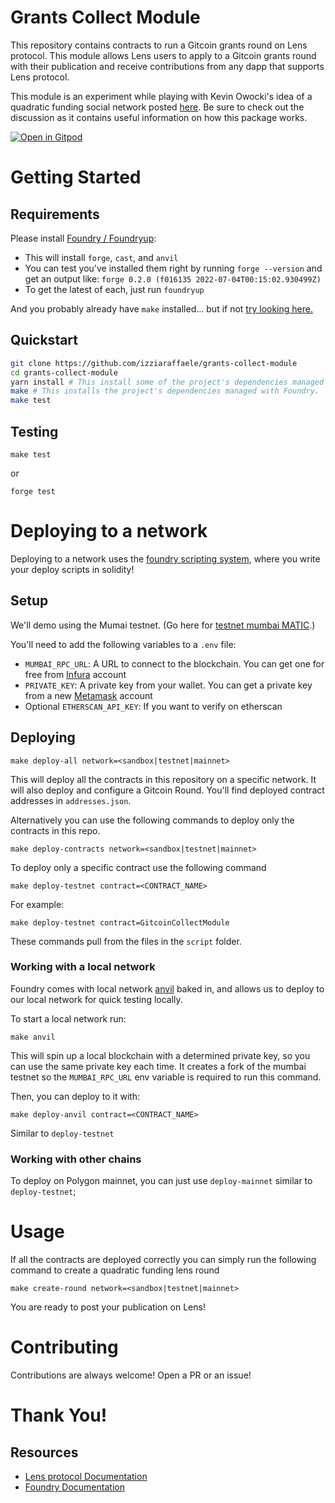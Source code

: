 # Grants Collect Module

This repository contains contracts to run a Gitcoin grants round on Lens protocol. This module allows Lens users to apply to a Gitcoin grants round with their publication and receive contributions from any dapp that supports Lens protocol.

This module is an experiment while playing with Kevin Owocki's idea of a quadratic funding social network posted [here](https://community.supermodular.xyz/t/sip-cohort-2-opportunity-2-quadratic-funding-social-network/94). Be sure to check out the discussion as it contains useful information on how this package works.

[![Open in Gitpod](https://gitpod.io/button/open-in-gitpod.svg)](https://gitpod.io/#https://github.com/izziaraffaele/grants-collect-module)

# Getting Started

## Requirements

Please install [Foundry / Foundryup](https://github.com/gakonst/foundry):

- This will install `forge`, `cast`, and `anvil`
- You can test you've installed them right by running `forge --version` and get an output like: `forge 0.2.0 (f016135 2022-07-04T00:15:02.930499Z)`
- To get the latest of each, just run `foundryup`

And you probably already have `make` installed... but if not [try looking here.](https://askubuntu.com/questions/161104/how-do-i-install-make)

## Quickstart

```sh
git clone https://github.com/izziaraffaele/grants-collect-module
cd grants-collect-module
yarn install # This install some of the project's dependencies managed with yarn
make # This installs the project's dependencies managed with Foundry.
make test
```

## Testing

```
make test
```

or

```
forge test
```

# Deploying to a network

Deploying to a network uses the [foundry scripting system](https://book.getfoundry.sh/tutorials/solidity-scripting.html), where you write your deploy scripts in solidity!

## Setup

We'll demo using the Mumai testnet. (Go here for [testnet mumbai MATIC](https://faucet.polygon.technology/).)

You'll need to add the following variables to a `.env` file:

- `MUMBAI_RPC_URL`: A URL to connect to the blockchain. You can get one for free from [Infura](https://www.infura.io/) account
- `PRIVATE_KEY`: A private key from your wallet. You can get a private key from a new [Metamask](https://metamask.io/) account
- Optional `ETHERSCAN_API_KEY`: If you want to verify on etherscan

## Deploying

```
make deploy-all network=<sandbox|testnet|mainnet>
```

This will deploy all the contracts in this repository on a specific network. It will also deploy and configure a Gitcoin Round. You'll find deployed contract addresses in `addresses.json`.

Alternatively you can use the following commands to deploy only the contracts in this repo.

```
make deploy-contracts network=<sandbox|testnet|mainnet>
```

To deploy only a specific contract use the following command

```
make deploy-testnet contract=<CONTRACT_NAME>
```

For example:

```
make deploy-testnet contract=GitcoinCollectModule
```

These commands pull from the files in the `script` folder.

### Working with a local network

Foundry comes with local network [anvil](https://book.getfoundry.sh/anvil/index.html) baked in, and allows us to deploy to our local network for quick testing locally.

To start a local network run:

```
make anvil
```

This will spin up a local blockchain with a determined private key, so you can use the same private key each time. It creates a fork of the mumbai testnet so the `MUMBAI_RPC_URL` env variable is required to run this command.

Then, you can deploy to it with:

```
make deploy-anvil contract=<CONTRACT_NAME>
```

Similar to `deploy-testnet`

### Working with other chains

To deploy on Polygon mainnet, you can just use `deploy-mainnet` similar to `deploy-testnet`;

# Usage

If all the contracts are deployed correctly you can simply run the following command to create a quadratic funding lens round

```
make create-round network=<sandbox|testnet|mainnet>
```

You are ready to post your publication on Lens!

# Contributing

Contributions are always welcome! Open a PR or an issue!

# Thank You!

## Resources

- [Lens protocol Documentation](https://docs.lens.xyz/)
- [Foundry Documentation](https://book.getfoundry.sh/)
